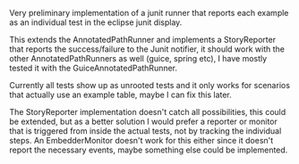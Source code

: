 Very preliminary implementation of a junit runner that reports each
example as an individual test in the eclipse junit display.

This extends the AnnotatedPathRunner and implements a StoryReporter
that reports the success/failure to the Junit notifier, it should work
with the other AnnotatedPathRunners as well (guice, spring etc), I have
mostly tested it with the GuiceAnnotatedPathRunner.

Currently all tests show up as unrooted tests and it only works for
scenarios that actually use an example table, maybe I can fix this
later.

The StoryReporter implementation doesn't catch all possibilities, this
could be extended, but as a better solution I would prefer a reporter
or monitor that is triggered from inside the actual tests, not by
tracking the individual steps. An EmbedderMonitor doesn't work for
this either since it doesn't report the necessary events, maybe
something else could be implemented.




